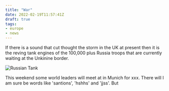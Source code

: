 ```yaml
---
title: "War"
date: 2022-02-19T11:57:41Z
draft: true
tags:
- europe
- news
---
```

If there is a sound that cut thought the storm in the UK at present then it is the reving tank engines of the 100,000 plus Russia troops that are currently waiting at the Unkinine border. 

![Russian Tank](/static/tank.jpeg)

This weekend some world leaders will meet at in Munich for xxx. There will I am sure be words like 'santions', 'hshhs' and 'jjss'. But


